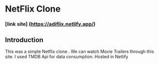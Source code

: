 # NetFlix Clone

### [link site] (https://adiflix.netlify.app/)

## Introduction
 This was a simple Netflix clone . We can watch Movie Trailers through this site. I used TMDB Api for data consumption. Hosted in Netlify
